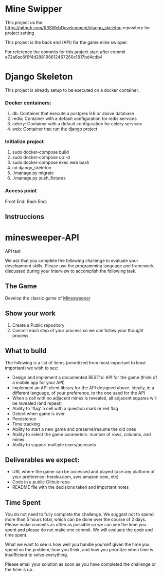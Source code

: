 # Mine Swipper

This project us the https://github.com/R3SWebDevelopment/django_skeleton repository for project setting

This project is the back end (API) for the game mine swipper.

For reference the commits for this project start after commit e72a6ac6f6f4d288196612467260c1817bd4cdb4

# Django Skeleton

This project is already setup to be executed on a docker container.

### Docker containers:
1. db: Container that execute a postgres 9.6 or above database
1. redis: Container with a default configuration for redis services
1. celery: Container with a default configuration for celery services
1. web: Container that run the django project

### Initialize project
1. sudo docker-compose build
1. sudo docker-compose up -d
1. sudo docker-compose exec web bash
1. cd django_skeleton
1. ./manage.py migrate
1. ./manage.py push_fixtures

### Access point
Front End: 
Back End: 

## Instruccions

# minesweeper-API
API test

We ask that you complete the following challenge to evaluate your development skills. Please use the programming language and framework discussed during your interview to accomplish the following task.

## The Game
Develop the classic game of [Minesweeper](https://en.wikipedia.org/wiki/Minesweeper_(video_game))

## Show your work

1.  Create a Public repository
2.  Commit each step of your process so we can follow your thought process.

## What to build
The following is a list of items (prioritized from most important to least important) we wish to see:
* Design and implement  a documented RESTful API for the game (think of a mobile app for your API)
* Implement an API client library for the API designed above. Ideally, in a different language, of your preference, to the one used for the API
* When a cell with no adjacent mines is revealed, all adjacent squares will be revealed (and repeat)
* Ability to 'flag' a cell with a question mark or red flag
* Detect when game is over
* Persistence
* Time tracking
* Ability to start a new game and preserve/resume the old ones
* Ability to select the game parameters: number of rows, columns, and mines
* Ability to support multiple users/accounts
 
## Deliverables we expect:
* URL where the game can be accessed and played (use any platform of your preference: heroku.com, aws.amazon.com, etc)
* Code in a public Github repo
* README file with the decisions taken and important notes

## Time Spent
You do not need to fully complete the challenge. We suggest not to spend more than 5 hours total, which can be done over the course of 2 days.  Please make commits as often as possible so we can see the time you spent and please do not make one commit.  We will evaluate the code and time spent.
 
What we want to see is how well you handle yourself given the time you spend on the problem, how you think, and how you prioritize when time is insufficient to solve everything.

Please email your solution as soon as you have completed the challenge or the time is up.